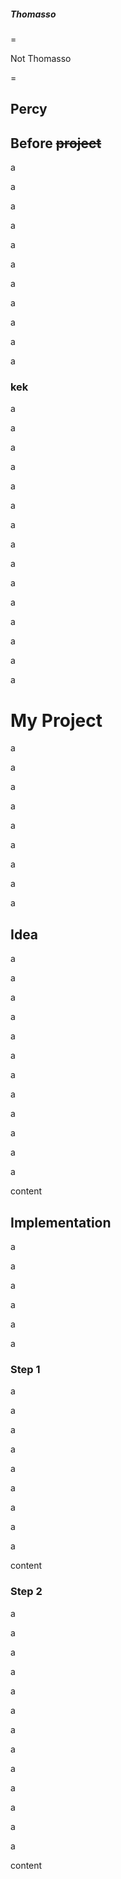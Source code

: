##### Thomasso
=

Not Thomasso

=

Percy
-

## Before ~~project~~
a

a

a

a

a

a

a

a

a

a

a

### kek
a

a

a

a

a

a

a

a

a

a

a

a

a

a

a

# My Project
a

a

a

a

a

a

a

a

a

## Idea
a

a

a

a

a

a

a

a

a

a

a

a

content
## Implementation
a

a

a

a

a

a

### Step 1
a

a

a

a

a

a

a

a

a

content
### Step 2
a

a

a

a

a

a

a

a

a

a

a

a

a

content
